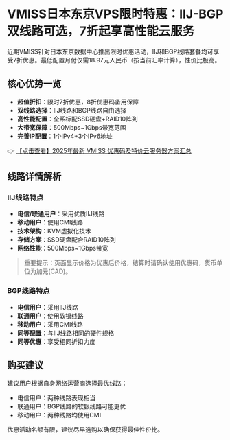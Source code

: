 # VMISS日本东京VPS限时特惠：IIJ-BGP双线路可选，7折起享高性能云服务

近期VMISS针对日本东京数据中心推出限时优惠活动，IIJ和BGP线路套餐均可享受7折优惠。最低配置月付仅需18.97元人民币（按当前汇率计算），性价比极高。

## 核心优势一览

- **超值折扣**：限时7折优惠，8折优惠码备用保障
- **双线路选择**：IIJ线路和BGP线路自由选择
- **高性能配置**：全系标配SSD硬盘+RAID10阵列
- **大带宽保障**：500Mbps~1Gbps带宽范围
- **完善IP配置**：1个IPv4+3个IPv6地址

👉 [【点击查看】2025年最新 VMISS 优惠码及特价云服务器方案汇总](https://bit.ly/Vmiss)

## 线路详情解析

### IIJ线路特点

- **电信/联通用户**：采用优质IIJ线路
- **移动用户**：使用CMI线路
- **技术架构**：KVM虚拟化技术
- **存储方案**：SSD硬盘配合RAID10阵列
- **网络性能**：500Mbps~1Gbps带宽

> 重要提示：页面显示价格为优惠后价格，结算时请确认使用优惠码，货币单位为加元(CAD)。

### BGP线路特点

- **电信用户**：采用IIJ线路
- **联通用户**：使用软银线路
- **移动用户**：采用CMI线路
- **同等配置**：与IIJ线路相同的硬件规格
- **同等优惠**：享受相同折扣力度

## 购买建议

建议用户根据自身网络运营商选择最优线路：
- 电信用户：两种线路表现相当
- 联通用户：BGP线路的软银线路可能更优
- 移动用户：两种线路均使用CMI

优惠活动名额有限，建议尽早选购以确保获得最佳性价比。